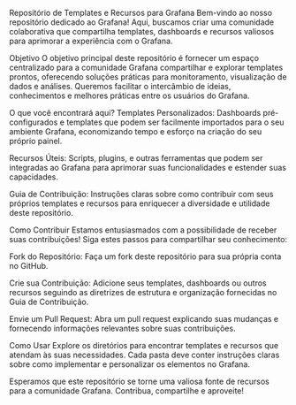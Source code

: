 Repositório de Templates e Recursos para Grafana
Bem-vindo ao nosso repositório dedicado ao Grafana! Aqui, buscamos criar uma comunidade colaborativa que compartilha templates, dashboards e recursos valiosos para aprimorar a experiência com o Grafana.

Objetivo
O objetivo principal deste repositório é fornecer um espaço centralizado para a comunidade Grafana compartilhar e explorar templates prontos, oferecendo soluções práticas para monitoramento, visualização de dados e análises. Queremos facilitar o intercâmbio de ideias, conhecimentos e melhores práticas entre os usuários do Grafana.

O que você encontrará aqui?
Templates Personalizados: Dashboards pré-configurados e templates que podem ser facilmente importados para o seu ambiente Grafana, economizando tempo e esforço na criação do seu próprio painel.

Recursos Úteis: Scripts, plugins, e outras ferramentas que podem ser integradas ao Grafana para aprimorar suas funcionalidades e estender suas capacidades.

Guia de Contribuição: Instruções claras sobre como contribuir com seus próprios templates e recursos para enriquecer a diversidade e utilidade deste repositório.

Como Contribuir
Estamos entusiasmados com a possibilidade de receber suas contribuições! Siga estes passos para compartilhar seu conhecimento:

Fork do Repositório: Faça um fork deste repositório para sua própria conta no GitHub.

Crie sua Contribuição: Adicione seus templates, dashboards ou outros recursos seguindo as diretrizes de estrutura e organização fornecidas no Guia de Contribuição.

Envie um Pull Request: Abra um pull request explicando suas mudanças e fornecendo informações relevantes sobre suas contribuições.

Como Usar
Explore os diretórios para encontrar templates e recursos que atendam às suas necessidades. Cada pasta deve conter instruções claras sobre como implementar e personalizar os elementos no Grafana.

Esperamos que este repositório se torne uma valiosa fonte de recursos para a comunidade Grafana. Contribua, compartilhe e aproveite!
